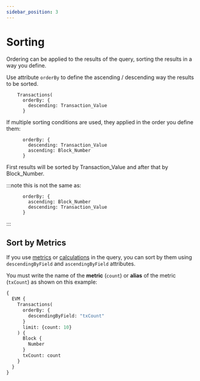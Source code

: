 ```yaml
---
sidebar_position: 3
---
```


# Sorting

Ordering can be applied to the results of the query, sorting the results in a way you define.

Use attribute ```orderBy``` to define the ascending / descending way the results to be sorted.

```
    Transactions(
      orderBy: {
        descending: Transaction_Value
      }
```

If multiple sorting conditions are used, they applied in the order you define them:

```
      orderBy: {
        descending: Transaction_Value
        ascending: Block_Number
      }
```

First results will be sorted by Transaction_Value and after that by Block_Number.

:::note
this is not the same as:
```
      orderBy: {
        ascending: Block_Number
        descending: Transaction_Value
      }
```
:::

## Sort by Metrics

If you use [metrics](/docs/graphql/metrics/) or [calculations](/docs/graphql/calculations) in the query, you can sort by them
using ```descendingByField``` and ```ascendingByField``` attributes.

You must write the name of the **metric** (```count```) or **alias** of the metric (```txCount```) as shown on this example:

```graphql
{
  EVM {
    Transactions(
      orderBy: {
        descendingByField: "txCount"
      }
      limit: {count: 10}
    ) {
      Block {
        Number
      }
      txCount: count
    }
  }
}
```

